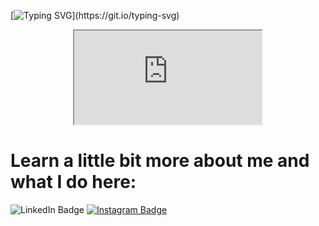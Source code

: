 [![Typing SVG](https://readme-typing-svg.herokuapp.com?size=30&color=FFC95BDA&lines=Hey%2C+you+there!+;Let's+talk+code!!!)](https://git.io/typing-svg)

<div id="header" align="center">
 <iframe src="https://giphy.com/embed/SUcApSWjPwQMARvcM8" </iframe><p><a href="https://giphy.com/stickers/dgitechart-love-it-itechart-SUcApSWjPwQMARvcM8">via GIPHY</a></p></iframe>
</div>

<h1>Learn a little bit more about me and what I do here: </h1> 
<div id="badges" align="center>
  <a  target="_blank" href="https://www.linkedin.com/in/isabela-caldeira-a98b7922b/">
    <img src="https://img.shields.io/badge/LinkedIn-blue?style=for-the-badge&logo=linkedin&logoColor=white" alt="LinkedIn Badge"/>
  </a>
  <a  target="_blank" href="https://www.instagram.com/_belacaldeira/">
    <img src="https://img.shields.io/badge/Instagram-E4405F?style=for-the-badge&logo=instagram&logoColor=white" alt="Instagram Badge"/>
  </a>
</div>
